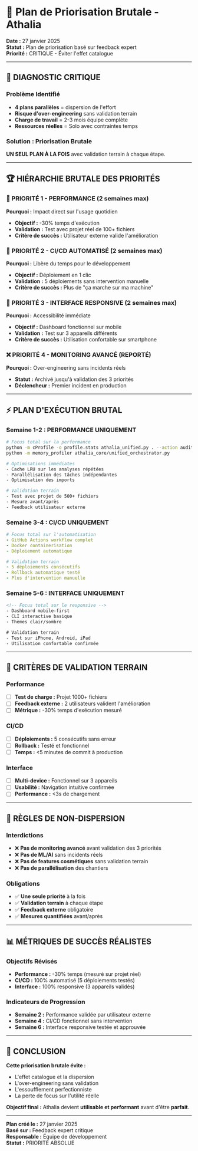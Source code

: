 # 🎯 Plan de Priorisation Brutale - Athalia

**Date :** 27 janvier 2025  
**Statut :** Plan de priorisation basé sur feedback expert  
**Priorité :** CRITIQUE - Éviter l'effet catalogue

---

## 🚨 **DIAGNOSTIC CRITIQUE**

### **Problème Identifié**
- **4 plans parallèles** = dispersion de l'effort
- **Risque d'over-engineering** sans validation terrain
- **Charge de travail** = 2-3 mois équipe complète
- **Ressources réelles** = Solo avec contraintes temps

### **Solution : Priorisation Brutale**
**UN SEUL PLAN À LA FOIS** avec validation terrain à chaque étape.

---

## 🏆 **HIÉRARCHIE BRUTALE DES PRIORITÉS**

### **🥇 PRIORITÉ 1 - PERFORMANCE (2 semaines max)**
**Pourquoi :** Impact direct sur l'usage quotidien
- **Objectif :** -30% temps d'exécution
- **Validation :** Test avec projet réel de 100+ fichiers
- **Critère de succès :** Utilisateur externe valide l'amélioration

### **🥈 PRIORITÉ 2 - CI/CD AUTOMATISÉ (2 semaines max)**
**Pourquoi :** Libère du temps pour le développement
- **Objectif :** Déploiement en 1 clic
- **Validation :** 5 déploiements sans intervention manuelle
- **Critère de succès :** Plus de "ça marche sur ma machine"

### **🥉 PRIORITÉ 3 - INTERFACE RESPONSIVE (2 semaines max)**
**Pourquoi :** Accessibilité immédiate
- **Objectif :** Dashboard fonctionnel sur mobile
- **Validation :** Test sur 3 appareils différents
- **Critère de succès :** Utilisation confortable sur smartphone

### **❌ PRIORITÉ 4 - MONITORING AVANCÉ (REPORTÉ)**
**Pourquoi :** Over-engineering sans incidents réels
- **Statut :** Archivé jusqu'à validation des 3 priorités
- **Déclencheur :** Premier incident en production

---

## ⚡ **PLAN D'EXÉCUTION BRUTAL**

### **Semaine 1-2 : PERFORMANCE UNIQUEMENT**
```bash
# Focus total sur la performance
python -m cProfile -o profile.stats athalia_unified.py . --action audit
python -m memory_profiler athalia_core/unified_orchestrator.py

# Optimisations immédiates
- Cache LRU sur les analyses répétées
- Parallélisation des tâches indépendantes
- Optimisation des imports

# Validation terrain
- Test avec projet de 500+ fichiers
- Mesure avant/après
- Feedback utilisateur externe
```

### **Semaine 3-4 : CI/CD UNIQUEMENT**
```yaml
# Focus total sur l'automatisation
- GitHub Actions workflow complet
- Docker containerisation
- Déploiement automatique

# Validation terrain
- 5 déploiements consécutifs
- Rollback automatique testé
- Plus d'intervention manuelle
```

### **Semaine 5-6 : INTERFACE UNIQUEMENT**
```html
<!-- Focus total sur le responsive -->
- Dashboard mobile-first
- CLI interactive basique
- Thèmes clair/sombre

# Validation terrain
- Test sur iPhone, Android, iPad
- Utilisation confortable confirmée
```

---

## 🎯 **CRITÈRES DE VALIDATION TERRAIN**

### **Performance**
- [ ] **Test de charge :** Projet 1000+ fichiers
- [ ] **Feedback externe :** 2 utilisateurs valident l'amélioration
- [ ] **Métrique :** -30% temps d'exécution mesuré

### **CI/CD**
- [ ] **Déploiements :** 5 consécutifs sans erreur
- [ ] **Rollback :** Testé et fonctionnel
- [ ] **Temps :** <5 minutes de commit à production

### **Interface**
- [ ] **Multi-device :** Fonctionnel sur 3 appareils
- [ ] **Usabilité :** Navigation intuitive confirmée
- [ ] **Performance :** <3s de chargement

---

## 🚫 **RÈGLES DE NON-DISPERSION**

### **Interdictions**
- ❌ **Pas de monitoring avancé** avant validation des 3 priorités
- ❌ **Pas de ML/AI** sans incidents réels
- ❌ **Pas de features cosmétiques** sans validation terrain
- ❌ **Pas de parallélisation** des chantiers

### **Obligations**
- ✅ **Une seule priorité** à la fois
- ✅ **Validation terrain** à chaque étape
- ✅ **Feedback externe** obligatoire
- ✅ **Mesures quantifiées** avant/après

---

## 📊 **MÉTRIQUES DE SUCCÈS RÉALISTES**

### **Objectifs Révisés**
- **Performance :** -30% temps (mesuré sur projet réel)
- **CI/CD :** 100% automatisé (5 déploiements testés)
- **Interface :** 100% responsive (3 appareils validés)

### **Indicateurs de Progression**
- **Semaine 2 :** Performance validée par utilisateur externe
- **Semaine 4 :** CI/CD fonctionnel sans intervention
- **Semaine 6 :** Interface responsive testée et approuvée

---

## 🎯 **CONCLUSION**

**Cette priorisation brutale évite :**
- L'effet catalogue et la dispersion
- L'over-engineering sans validation
- L'essoufflement perfectionniste
- La perte de focus sur l'utilité réelle

**Objectif final :** Athalia devient **utilisable et performant** avant d'être **parfait**.

---

**Plan créé le :** 27 janvier 2025  
**Basé sur :** Feedback expert critique  
**Responsable :** Équipe de développement  
**Statut :** PRIORITÉ ABSOLUE 